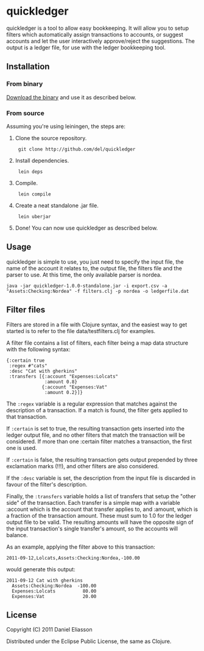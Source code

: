 # quickledger

quickledger is a tool to allow easy bookkeeping. It will allow you to setup filters which automatically assign transactions to accounts, or suggest accounts and let the user interactively approve/reject the suggestions. The output is a ledger file, for use with the ledger bookkeeping tool.

## Installation

### From binary
[Download the binary](https://github.com/downloads/del/quickledger/quickledger-1.0.0-standalone.jar "quickledger-1.0.0-standalone.jar") and use it as described below.

### From source
Assuming you're using leiningen, the steps are:

1. Clone the source repository.

        git clone http://github.com/del/quickledger

2. Install dependencies.

        lein deps

3. Compile.

        lein compile

4. Create a neat standalone .jar file.

        lein uberjar

5. Done! You can now use quickledger as described below.

## Usage
quickledger is simple to use, you just need to specify the input file, the name of the account it relates to, the output file, the filters file and the parser to use. At this time, the only available parser is nordea.

    java -jar quickledger-1.0.0-standalone.jar -i export.csv -a "Assets:Checking:Nordea" -f filters.clj -p nordea -o ledgerfile.dat

## Filter files
Filters are stored in a file with Clojure syntax, and the easiest way to get started is to refer to the file data/testfilters.clj for examples.

A filter file contains a list of filters, each filter being a map data structure with the following syntax:

    {:certain true
     :regex #"cats"
     :desc "Cat with gherkins"
     :transfers [{:account "Expenses:Lolcats"
                  :amount 0.8}
                 {:account "Expenses:Vat"
                  :amount 0.2}]}

The `:regex` variable is a regular expression that matches against the description of a transaction. If a match is found, the filter gets applied to that transaction.

If `:certain` is set to true, the resulting transaction gets inserted into the ledger output file, and no other filters that match the transaction will be considered. If more than one :certain filter matches a transaction, the first one is used.

If `:certain` is false, the resulting transaction gets output prepended by three exclamation marks (!!!), and other filters are also considered.

If the `:desc` variable is set, the description from the input file is discarded in favour of the filter's description.

Finally, the `:transfers` variable holds a list of transfers that setup the "other side" of the transaction. Each transfer is a simple map with a variable :account which is the account that transfer applies to, and :amount, which is a fraction of the transaction amount. These must sum to 1.0 for the ledger output file to be valid. The resulting amounts will have the opposite sign of the input transaction's single transfer's amount, so the accounts will balance.

As an example, applying the filter above to this transaction:

    2011-09-12,Lolcats,Assets:Checking:Nordea,-100.00

would generate this output:

    2011-09-12 Cat with gherkins
      Assets:Checking:Nordea  -100.00
      Expenses:Lolcats          80.00
      Expenses:Vat              20.00

## License

Copyright (C) 2011 Daniel Eliasson

Distributed under the Eclipse Public License, the same as Clojure.
